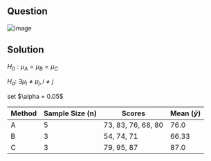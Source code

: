 ## Question

![image](https://github.com/user-attachments/assets/666d6e42-539b-4e7d-a5f7-78945d26747c)

## Solution

$H_0: \mu_A = \mu_B = \mu_C$

$H_a$: $\exists \mu_i \neq \mu_j, i \neq j$

set $\alpha = 0.05\$

| Method | Sample Size (n) | Scores              | Mean ($\bar{y}$)|
|--------|-----------------|---------------------|-----------------|
| A      | 5              | 73, 83, 76, 68, 80  | 76.0            |
| B      | 3              | 54, 74, 71          | 66.33           |
| C      | 3              | 79, 95, 87          | 87.0            |






